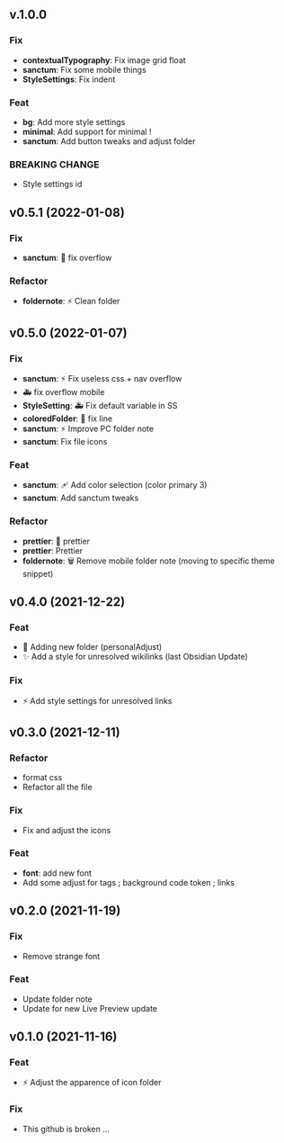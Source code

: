 ## v.1.0.0

### Fix

- **contextualTypography**: Fix image grid float
- **sanctum**: Fix some mobile things
- **StyleSettings**: Fix indent

### Feat

- **bg**: Add more style settings
- **minimal**: Add support for minimal !
- **sanctum**: Add button tweaks and adjust folder

### BREAKING CHANGE

- Style settings id

## v0.5.1 (2022-01-08)

### Fix

- **sanctum**: :bug: fix overflow

### Refactor

- **foldernote**: :zap: Clean folder

## v0.5.0 (2022-01-07)

### Fix

- **sanctum**: :zap: Fix useless css + nav overflow
- :ambulance: fix overflow mobile
- **StyleSetting**: :ambulance: Fix default variable in SS
- **coloredFolder**: :art: fix line
- **sanctum**: :zap: Improve PC folder note
- **sanctum**: Fix file icons

### Feat

- **sanctum**: :adhesive_bandage: Add color selection (color primary 3)
- **sanctum**: Add sanctum tweaks

### Refactor

- **prettier**: :art: prettier
- **prettier**: Prettier
- **foldernote**: :wastebasket: Remove mobile folder note (moving to specific theme snippet)

## v0.4.0 (2021-12-22)

### Feat

- :art: Adding new folder (personalAdjust)
- :sparkles: Add a style for unresolved wikilinks (last Obsidian Update)

### Fix

- :zap: Add style settings for unresolved links

## v0.3.0 (2021-12-11)

### Refactor

- format css
- Refactor all the file

### Fix

- Fix and adjust the icons

### Feat

- **font**: add new font
- Add some adjust for tags ; background code token ; links

## v0.2.0 (2021-11-19)

### Fix

- Remove strange font

### Feat

- Update folder note
- Update for new Live Preview update

## v0.1.0 (2021-11-16)

### Feat

- :zap: Adjust the apparence of icon folder

### Fix

- This github is broken ...
